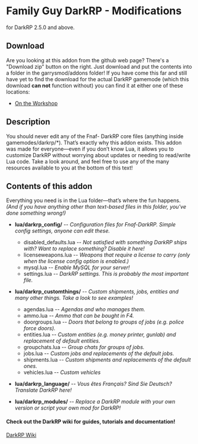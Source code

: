 Family Guy DarkRP - Modifications
==================
for DarkRP 2.5.0 and above.

## Download ##
Are you looking at this addon from the github web page? There's a "Download zip" button on the right.
Just download and put the contents into a folder in the garrysmod/addons folder!
If you have come this far and still have yet to find the download for the actual DarkRP gamemode (which this download **can not** function without) you can find it at either one of these locations:
* [On the Workshop](https://steamcommunity.com/sharedfiles/filedetails/?id=3452408448)



## Description ##
You should never edit any of the Fnaf- DarkRP core files (anything inside gamemodes/darkrp/*). That’s exactly why this addon exists. This addon was made for everyone—even if you don’t know Lua, it allows you to customize DarkRP without worrying about updates or needing to read/write Lua code. Take a look around, and feel free to use any of the many resources available to you at the bottom of this text!

## Contents of this addon ##
Everything you need is in the Lua folder—that’s where the fun happens. *(And if you have anything other than text-based files in this folder, you've done something wrong!)*



- **lua/darkrp_config/**         -- *Configuration files for Fnaf-DarkRP. Simple config settings, anyone can edit these.*
    - disabled_defaults.lua -- *Not satisfied with something DarkRP ships with? Want to replace something? Disable it here!*
    - licenseweapons.lua    -- *Weapons that require a license to carry (only when the license config option is enabled.)*
    - mysql.lua             -- *Enable MySQL for your server!*
    - settings.lua          -- *DarkRP settings. This is probably the most important file.*



- **lua/darkrp_customthings/**  -- *Custom shipments, jobs, entities and many other things. Take a look to see examples!*
    - agendas.lua           -- *Agendas and who manages them.*
    - ammo.lua              -- *Ammo that can be bought in F4.*
    - doorgroups.lua        -- *Doors that belong to groups of jobs (e.g. police force doors).*
    - entities.lua          -- *Custom entities (e.g. money printer, gunlab) and replacement of default entities.*
    - groupchats.lua        -- *Group chats for groups of jobs.*
    - jobs.lua              -- *Custom jobs and replacements of the default jobs.*
    - shipments.lua         -- *Custom shipments and replacements of the default ones.*
    - vehicles.lua          -- *Custom vehicles*



- **lua/darkrp_language/**      -- *Vous êtes Français? Sind Sie Deutsch? Translate DarkRP here!*



- **lua/darkrp_modules/**       -- *Replace a DarkRP module with your own version or script your own mod for DarkRP!*



#### Check out the DarkRP wiki for guides, tutorials and documentation! ####
[DarkRP Wiki](https://darkrp.miraheze.org/wiki/Main_Page)
